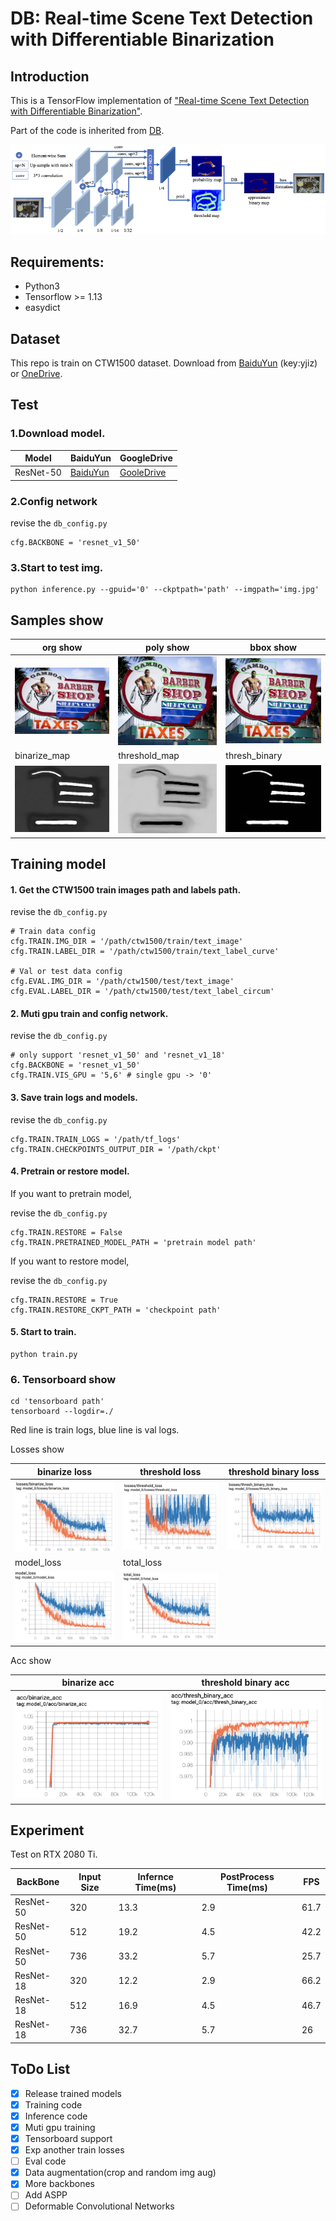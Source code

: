 # DB: Real-time Scene Text Detection with Differentiable Binarization


## Introduction
This is a TensorFlow implementation of ["Real-time Scene Text Detection with Differentiable Binarization"](https://arxiv.org/abs/1911.08947).

Part of the code is inherited from [DB](https://github.com/MhLiao/DB).

![net](figures/net.png)


## Requirements:
- Python3
- Tensorflow >= 1.13 
- easydict


## Dataset
This repo is train on CTW1500 dataset.
Download from [BaiduYun](https://pan.baidu.com/s/1yG_191LemrQa7K0h7Wispw) (key:yjiz) or 
[OneDrive](https://1drv.ms/u/s!Aplwt7jiPGKilH4XzZPoKrO7Aulk).


## Test

### 1.Download model.

| Model 	| BaiduYun 	| GoogleDrive 	|
|------------	|-------	|-------	|
| ResNet-50| [BaiduYun](https://pan.baidu.com/s/1Pfwl8M6aBwuUpJbP2jVFuw)| [GooleDrive](https://drive.google.com/drive/folders/1uJL6sf6EP6ekK_4XLNGLt1U9EGRJ0eDO?usp=sharing)|

### 2.Config network
revise the `db_config.py`

    cfg.BACKBONE = 'resnet_v1_50'


### 3.Start to test img.

    python inference.py --gpuid='0' --ckptpath='path' --imgpath='img.jpg'


## Samples show

| org show 	| poly show 	| bbox show 	|
|------------	|-------	|-------	|
| ![poly_img](figures/org.jpg) 	| ![poly_img](figures/1039_polyshow.jpg) 	| ![bbox_img](figures/1039_bboxshow.jpg) 	|
| binarize_map |  threshold_map	| thresh_binary |
| ![bin_map](figures/1039_binarize_map.jpg) |  ![thres_map](figures/1039_threshold_map.jpg)	| ![bin_thres_map](figures/1039_thresh_binary.jpg) | 

## Training model
#### 1. Get the CTW1500 train images path and labels path.

revise the `db_config.py`
    
    # Train data config
    cfg.TRAIN.IMG_DIR = '/path/ctw1500/train/text_image'
    cfg.TRAIN.LABEL_DIR = '/path/ctw1500/train/text_label_curve'
    
    # Val or test data config
    cfg.EVAL.IMG_DIR = '/path/ctw1500/test/text_image'
    cfg.EVAL.LABEL_DIR = '/path/ctw1500/test/text_label_circum'
    
    
#### 2. Muti gpu train and config network.

revise the `db_config.py`
    
    # only support 'resnet_v1_50' and 'resnet_v1_18'
    cfg.BACKBONE = 'resnet_v1_50' 
    cfg.TRAIN.VIS_GPU = '5,6' # single gpu -> '0'
    
#### 3. Save train logs and models.

revise the `db_config.py`

    cfg.TRAIN.TRAIN_LOGS = '/path/tf_logs'
    cfg.TRAIN.CHECKPOINTS_OUTPUT_DIR = '/path/ckpt'
    
#### 4. Pretrain or restore model.

If you want to pretrain model,

revise the `db_config.py`

    cfg.TRAIN.RESTORE = False
    cfg.TRAIN.PRETRAINED_MODEL_PATH = 'pretrain model path'
    
If you want to restore model,

revise the `db_config.py`

    cfg.TRAIN.RESTORE = True
    cfg.TRAIN.RESTORE_CKPT_PATH = 'checkpoint path'

#### 5. Start to train.

    python train.py

### 6. Tensorboard show
    
    cd 'tensorboard path'
    tensorboard --logdir=./

Red line is train logs, blue line is val logs.

Losses show

|   binarize loss	|   threshold loss	|threshold binary loss	|
|------------	|-------	|-------	|
| ![binarize_loss](figures/bloss.png) 	| ![threshold loss](figures/tloss.png)	|![thresh_binary_loss](figures/tbloss.png)	|
|   model_loss 	|   total_loss	|	|
| ![model_loss](figures/mloss.png) 	| ![total_loss](figures/ttloss.png) 	| |


Acc show

|   binarize acc	|   threshold binary acc	|
|------------	|-------	|
| ![binarize acc](figures/bacc.png) 	| ![threshold binary acc](figures/tbacc.png)	|



## Experiment

Test on RTX 2080 Ti.

|   BackBone	|   Input Size	|   Infernce Time(ms)	|	PostProcess Time(ms) | FPS |
|------------	|-------	|-------	|-------	|-------	|
| ResNet-50 	| 320	| 13.3 | 2.9 | 61.7 |
| ResNet-50 	| 512	| 19.2 | 4.5 | 42.2 |
| ResNet-50 	| 736	| 33.2 | 5.7 | 25.7 |
| ResNet-18 	| 320	|  12.2 | 2.9 | 66.2 |
| ResNet-18 	| 512	| 16.9 | 4.5 | 46.7 |
| ResNet-18 	| 736	| 32.7 | 5.7 | 26 |



## ToDo List

- [x] Release trained models
- [x] Training code
- [x] Inference code
- [x] Muti gpu training
- [x] Tensorboard support
- [x] Exp another train losses 
- [ ] Eval code
- [x] Data augmentation(crop and random img aug)
- [x] More backbones
- [ ] Add ASPP
- [ ] Deformable Convolutional Networks
